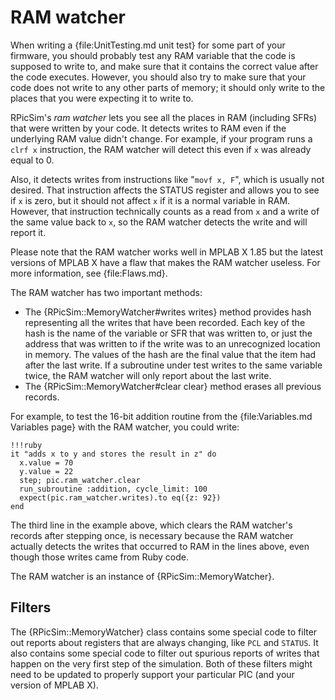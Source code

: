 RAM watcher
====

When writing a {file:UnitTesting.md unit test} for some part of your firmware, you should probably test any RAM variable that the code is supposed to write to, and make sure that it contains the correct value after the code executes.
However, you should also try to make sure that your code does not write to any other parts of memory; it should only write to the places that you were expecting it to write to.

RPicSim's _ram watcher_ lets you see all the places in RAM (including SFRs) that were written by your code.
It detects writes to RAM even if the underlying RAM value didn't change.
For example, if your program runs a `clrf x` instruction, the RAM watcher will detect this even if `x` was already equal to 0.

Also, it detects writes from instructions like "`movf x, F`", which is usually not desired.
That instruction affects the STATUS register and allows you to see if `x` is zero, but it should not affect `x` if it is a normal variable in RAM.
However, that instruction technically counts as a read from `x` and a write of the same value back to `x`, so the RAM watcher detects the write and will report it.

Please note that the RAM watcher works well in MPLAB X 1.85 but the latest versions of MPLAB X have a flaw that makes the RAM watcher useless.
For more information, see {file:Flaws.md}.

The RAM watcher has two important methods:

* The {RPicSim::MemoryWatcher#writes writes} method provides hash representing all the writes that have been recorded.
  Each key of the hash is the name of the variable or SFR that was written to, or just the address that was written to if the write was to an unrecognized location in memory.
  The values of the hash are the final value that the item had after the last write.
  If a subroutine under test writes to the same variable twice, the RAM watcher will only report about the last write.
* The {RPicSim::MemoryWatcher#clear clear} method erases all previous records.

For example, to test the 16-bit addition routine from the {file:Variables.md Variables page} with the RAM watcher, you could write:

    !!!ruby
    it "adds x to y and stores the result in z" do
      x.value = 70
      y.value = 22
      step; pic.ram_watcher.clear
      run_subroutine :addition, cycle_limit: 100
      expect(pic.ram_watcher.writes).to eq({z: 92})
    end

The third line in the example above, which clears the RAM watcher's records after stepping once, is necessary because the RAM watcher actually detects the writes that occurred to RAM in the lines above, even though those writes came from Ruby code.

The RAM watcher is an instance of {RPicSim::MemoryWatcher}.

Filters
----

The  {RPicSim::MemoryWatcher} class contains some special code to filter out reports about registers that are always changing, like `PCL` and `STATUS`.
It also contains some special code to filter out spurious reports of writes that happen on the very first step of the simulation.
Both of these filters might need to be updated to properly support your particular PIC (and your version of MPLAB X).